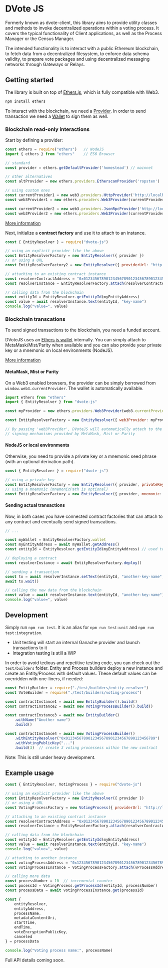 # DVote JS
Formerly known as dvote-client, this library aims to provide utility classes and methods to invoke decentralized operations within a voting process. It covers the typical functionality of Client applications, as well as the Process Manager or the Census Manager.

The intended functionality is to interact with a public Ethereum blockchain, to fetch data from a decentralized filesystem, to enforce data schema validity, to prepare vote packages and using decentralized messaging networks through Gateways or Relays.

## Getting started

The library is built on top of [Ethers.js](https://docs.ethers.io/ethers.js/html/), which is fully compatible with Web3.

```sh
npm install ethers
```

To interact with the blockchain, we need a [Provider](https://docs.ethers.io/ethers.js/html/api-providers.html). In order to send transaction we need a [Wallet](https://docs.ethers.io/ethers.js/html/api-wallet.html) to sign them as well. 

### Blockchain read-only interactions

Start by defining a provider:

```javascript
const ethers = require("ethers")   // NodeJS
import { ethers } from "ethers"    // ES6 Browser

// standard
const provider = ethers.getDefaultProvider('homestead') // mainnet

// other alternatives
const altProvider = new ethers.providers.EtherscanProvider('ropsten')

// using custom ones
const currentProvider1 = new web3.providers.HttpProvider('http://localhost:8545')
const web3Provider1 = new ethers.providers.Web3Provider(currentProvider1)

const currentProvider2 = new web3.providers.JsonRpcProvider('http://localhost:8545')
const web3Provider2 = new ethers.providers.Web3Provider(currentProvider2)
```

[More information](https://docs.ethers.io/ethers.js/html/api-providers.html#connecting-to-ethereum)

Next, initialize a **contract factory** and use it to attach to an instance.

```javascript
const { EntityResolver } = require("dvote-js")

// using an explicit provider like the above
const EntityResolverFactory = new EntityResolver({ provider })
// or using a URL
const EntityResolverFactory2 = new EntityResolver({ providerUrl: "http://localhost:8545" })

// attaching to an existing contract instance
const resolverContractAddress = "0x0123456789012345678901234567890123456789"
const resolverInstance = EntityResolverFactory.attach(resolverContractAddress)

// calling data from the blockchain
const entityId = EntityResolver.getEntityId(myEntityAddress)
const value = await resolverInstance.text(entityId, "key-name")
console.log("value=", value)

```

### Blockchain transcations

To send signed transactions to the blockchain, you need a funded account.

DVoteJS uses an [Ethers.js wallet](https://docs.ethers.io/ethers.js/html/api-wallet.html) internally. You can simply attach to MetaMask/Mist/Parity when available and you can also provide your private key or a mnemonic on local environments (NodeJS).

[More information](https://docs.ethers.io/ethers.js/html/api-wallet.html)

#### MetaMask, Mist or Parity

On a Web3 enabled browsers, the provider can be simply borrowed from `window.web3.currentProvider`. The wallet is automatically available. 

```javascript
import ethers from "ethers"
import { EntityResolver } from "dvote-js"

const myProvider = new ethers.providers.Web3Provider(web3.currentProvider)

const EntityResolverFactory = new EntityResolver({ web3Provider: myProvider })

// By passing 'web3Provider', DVoteJS will automatically attach to the 
// signing mechanisms provided by MetaMask, Mist or Parity

```

#### NodeJS or local environments

Otherwise, you need to provide a private key or a mnemonic seed phrase (with an optional derivation path).

```javascript
const { EntityResolver } = require("dvote-js")

// using a private key
const EntityResolverFactory = new EntityResolver({ provider, privateKey: "...." })
// using a mnemonic (mnemonicPath is optional)
const EntityResolverFactory = new EntityResolver({ provider, mnemonic: "...", mnemonicPath: "m/44'/60'/0'/0/3" })

```

#### Sending actual transactions

Now, in both cases you have connected contract factories that can attach to any contract and eventually send signed transcations.

```javascript
// ...

const myWallet = EntityResolverFactory.wallet
const myEntityAddress = await myWallet.getAddress()
const entityId = EntityResolver.getEntityId(myEntityAddress) // used to query the Entity resolver

// deploying a contract
const resolverInstance = await EntityResolverFactory.deploy()

// sending a transaction
const tx = await resolverInstance.setText(entityId, "another-key-name", "My official entity")
await tx.wait()

// calling the new data from the blockchain
const value = await resolverInstance.text(entityId, "another-key-name")
console.log("value=", value)

```


## Development

Simply run `npm run test`. It is an alias for `npm run test:unit` and `npm run test:integration`.

- Unit testing will start an internal Ganache provider and launch transactions to it
- Integration testing is still a WIP

In order to avoid tedious and repetitive testing code, you can check out the `test/builders` folder. Entity and Process builders deploy a new instance and create an Entity/Process with default values. These default values can be overridden with one-liners, if needed:

```javascript
const EntityBuilder = require("./test/builders/entity-resolver")
const VoteBuilder = require("./test/builders/voting-process")

const contractInstance1 = await new EntityBuilder().build()
const contractInstance2 = await new VotingProcessBuilder().build()

const contractInstance3 = await new EntityBuilder()
    .withName("Another name")
    .build()

const contractInstance4 = await new VotingProcessBuilder()
    .withEntityResolver("0x0123456789012345678901234567890123456789")
    .withVotingPublicKey("...")
    .build(3)  // create 3 voting processess within the new contract

```


Note: This is still under heavy development.

## Example usage


```javascript
const { EntityResolver, VotingProcess } = require("dvote-js")

// using an explicit provider like the above
const EntityResolverFactory = new EntityResolver({ provider })
// or using a URL
const VotingProcessFactory = new VotingProcess({ providerUrl: "http://localhost:8545" })

// attaching to an existing contract instance
const resolverContractAddress = "0x0123456789012345678901234567890123456789"
const resolverInstance = EntityResolverFactory.attach(resolverContractAddress)

// calling data from the blockchain
const entityId = EntityResolver.getEntityId(myEntityAddress)
const value = await resolverInstance.text(entityId, "key-name")
console.log("value=", value)

// attaching to another instance
const votingProcessAddress = "0x1234567890123456789012345678901234567890"
const votingProcessInstance = VotingProcessFactory.attach(vProcessAddress)

// calling more data
const processNumber = 10  // incremental counter
const pocessId = VotingProcess.getProcessId(entityId, processNumber)
const processData = await votingProcessInstance.get(processId)

const {
    entityResolver, 
    entityAddress, 
    processName, 
    metadataContentUri, 
    startTime, 
    endTime,
    voteEncryptionPublicKey, 
    canceled
} = processData 

console.log("Voting process name:", processName)

```


Full API details coming soon.


<!--
### Census

A custom made service, intended to provide the tools to join a census, get a census proof, etc.

Operations like `getMetadata(processId)` need the class to be initialized with `instance.initBlockchain(web3.currentProvider, votingProcessContractAddress)`. (Note this may change soon)

The rest of operations rely on `instance.initCensusService(censusURL)`

## Development
We are using tslint, please install it in your IDE. If using Visual Studio Code: https://marketplace.visualstudio.com/items?itemName=eg2.tslint

## Testing

Run a local Ethereum node like Ganache (with a funded account):

```
npm i -g ganache-cli
ganache-cli -m "universe link ..."
```

Run a census service on your local computer:

```
git clone https://github.com/vocdoni/go-dvote.git
cd cmd/censushttp
go run censushttp.go 1500 testcensus    # accept any signature
go run censushttp.go 1500 testcensus:<PUBLIC_KEY>
```

Then in another tab:

```
npm install
npm test
```

## Building the JS library
`npm install && npm run build`

-->
